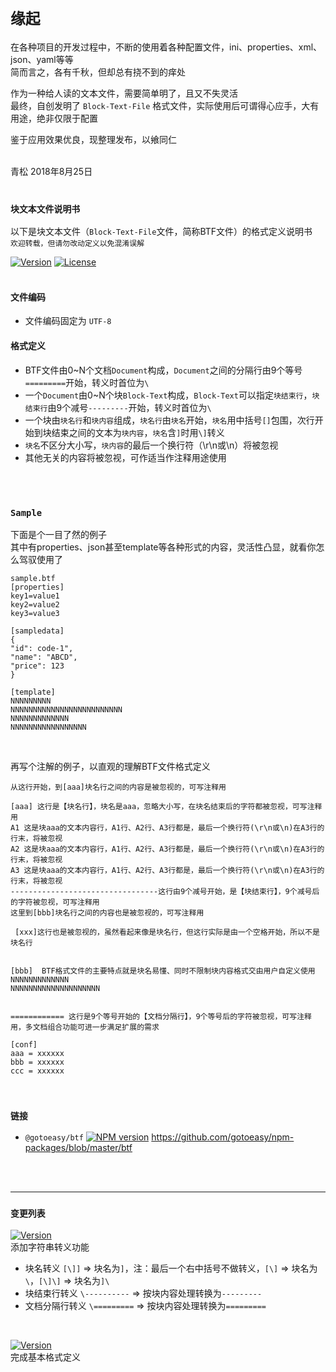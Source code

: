 # `缘起`
在各种项目的开发过程中，不断的使用着各种配置文件，ini、properties、xml、json、yaml等等<br>
简而言之，各有千秋，但却总有挠不到的痒处

作为一种给人读的文本文件，需要简单明了，且又不失灵活<br>
最终，自创发明了 `Block-Text-File` 格式文件，实际使用后可谓得心应手，大有用途，绝非仅限于配置

鉴于应用效果优良，现整理发布，以飨同仁

<br>
青松 2018年8月25日
<br>
<br>

### `块文本文件说明书`
以下是块文本文件（`Block-Text-File`文件，简称BTF文件）的格式定义说明书　`欢迎转载，但请勿改动定义以免混淆误解`

[![Version](https://img.shields.io/badge/Version-1.1.0-blue.svg)](https://github.com/gotoeasy/block-text-file) 
[![License](https://img.shields.io/badge/License-Apache%202-brightgreen.svg)](https://github.com/gotoeasy/block-text-file/blob/master/LICENSE)
<br>
<br>

#### 文件编码
* 文件编码固定为 `UTF-8`

#### 格式定义
* BTF文件由0~N个文档`Document`构成，`Document`之间的分隔行由9个等号`=========`开始，转义时首位为`\`
* 一个`Document`由0~N个块`Block-Text`构成，`Block-Text`可以指定`块结束行`，`块结束行`由9个减号`---------`开始，转义时首位为`\`
* 一个块由`块名行`和`块内容`组成，`块名行`由`块名`开始，`块名`用中括号`[]`包围，次行开始到块结束之间的文本为`块内容`，`块名`含`]`时用`\]`转义
* `块名`不区分大小写，`块内容`的最后一个换行符（\r\n或\n）将被忽视
* 其他无关的内容将被忽视，可作适当作注释用途使用
<br>
<br>

### `Sample`
下面是个一目了然的例子<br>
其中有properties、json甚至template等各种形式的内容，灵活性凸显，就看你怎么驾驭使用了
```
sample.btf
[properties]
key1=value1
key2=value2
key3=value3

[sampledata]
{
"id": code-1",
"name": "ABCD",
"price": 123
}

[template]
NNNNNNNNN
NNNNNNNNNNNNNNNNNNNNNNNNN
NNNNNNNNNNNNN
NNNNNNNNNNNNNNNNN
```
<br>

再写个注解的例子，以直观的理解BTF文件格式定义
```
从这行开始，到[aaa]块名行之间的内容是被忽视的，可写注释用

[aaa] 这行是【块名行】，块名是aaa，忽略大小写，在块名结束后的字符都被忽视，可写注释用
A1 这是块aaa的文本内容行，A1行、A2行、A3行都是，最后一个换行符(\r\n或\n)在A3行的行末，将被忽视
A2 这是块aaa的文本内容行，A1行、A2行、A3行都是，最后一个换行符(\r\n或\n)在A3行的行末，将被忽视
A3 这是块aaa的文本内容行，A1行、A2行、A3行都是，最后一个换行符(\r\n或\n)在A3行的行末，将被忽视
---------------------------------这行由9个减号开始，是【块结束行】，9个减号后的字符被忽视，可写注释用
这里到[bbb]块名行之间的内容也是被忽视的，可写注释用

 [xxx]这行也是被忽视的，虽然看起来像是块名行，但这行实际是由一个空格开始，所以不是块名行
 
 
[bbb]  BTF格式文件的主要特点就是块名易懂、同时不限制块内容格式交由用户自定义使用
NNNNNNNNNNNNN
NNNNNNNNNNNNNNNNNNNN


============ 这行是9个等号开始的【文档分隔行】，9个等号后的字符被忽视，可写注释用，多文档组合功能可进一步满足扩展的需求

[conf]
aaa = xxxxxx
bbb = xxxxxx
ccc = xxxxxx
```
<br>

### `链接`
* `@gotoeasy/btf` [![NPM version](https://img.shields.io/npm/v/@gotoeasy/btf.svg)](https://www.npmjs.com/package/@gotoeasy/btf) https://github.com/gotoeasy/npm-packages/blob/master/btf

<br>
<br>

<hr>

### `变更列表`
[![Version](https://img.shields.io/badge/Version-1.1.0-blue.svg)](https://github.com/gotoeasy/block-text-file/blob/master/version1.1.0.md) <br>
添加字符串转义功能
* 块名转义 `[\]]` => 块名为`]`，注：最后一个右中括号不做转义，`[\]` => 块名为`\`，`[\]\]` => 块名为`]\`<br>
* 块结束行转义 `\----------` => 按块内容处理转换为`---------`<br>
* 文档分隔行转义 `\=========` => 按块内容处理转换为`=========`<br>
<br>

[![Version](https://img.shields.io/badge/Version-1.0.0-blue.svg)](https://github.com/gotoeasy/block-text-file/blob/master/version1.0.0.md) <br>
完成基本格式定义

